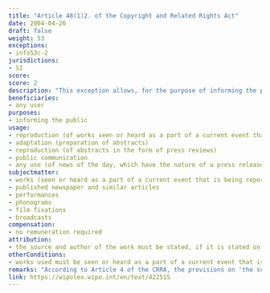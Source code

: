 ```yaml
---
title: "Article 48(1)2. of the Copyright and Related Rights Act"
date: 2004-04-26
draft: false
weight: 53
exceptions:
- info53c-2
jurisdictions:
- SI
score: 
score: 2
description: "This exception allows, for the purpose of informing the public, for (i) the reproduction of works, which are being seen or heard as a part of a current event that is being reported on and (ii) the preparation and reproduction of abstracts of published newspaper and similar articles in the form of press reviews. The exception applies mutatis mutandis to public communications of the works mentioned therein. The source and authorship of the work must be indicated, if the latter is indicated on the work used" 
beneficiaries:
- any user
purposes: 
- informing the public
usage:
- reproduction (of works seen or heard as a part of a current event that is being reported on)
- adaptation (preparation of abstracts)
- reproduction (of abstracts in the form of press reviews)
- public communication
- any use (of news of the day, which have the nature of a press release) 
subjectmatter:
- works (seen or heard as a part of a current event that is being reported on; news of the day)
- published newspaper and similar articles
- performances
- phonograms
- film fixations
- broadcasts
compensation:
- no remuneration required
attribution: 
- the source and author of the work must be stated, if it is stated on the used work
otherConditions: 
- works used must be seen or heard as a part of a current event that is being reported
remarks: "According to Article 4 of the CRRA, the provisions on 'the substantive restrictions on copyright' apply mutatis mutandis to related rights, unless otherwise provided in Chapter Five of the Act.<br /><br />The provision of art. 48(1)2 of the Slovenian Copyright Law can be regarded as a 'press review' exception because it covers the 'preparation and reproduction of abstracts of published newspaper and similar articles in the form of press reviews'. However, art. 48(1)2 does not meet two basic requirements of the respective InfoSoc provision of the 1st hypothesis of art.5(3)(c) - (i) the limitation of the thematic scope of the works used to current economic, political or religious topics and (ii) the reservation option in favour of the rightsholder. At the same time, art. 48(1)2 expressly limits the use to the purpose of informing the public, which is a typical characteristic of the 'reporting of current events' exception. This is why it is submitted that the 'press review' exception is not transposed proper in Slovenia and the 'preparation and reproduction of abstracts of published newspaper and similar articles in the form of press reviews' is regarded as part of the 'reporting of current events' exception's implementation."
link: https://wipolex.wipo.int/en/text/422515
---
```

